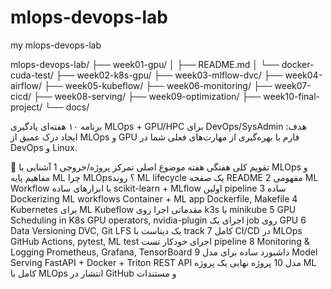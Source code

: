 # mlops-devops-lab
my mlops-devops-lab

mlops-devops-lab/
├── week01-gpu/
│   ├── README.md
│   └── docker-cuda-test/
├── week02-k8s-gpu/
├── week03-mlflow-dvc/
├── week04-airflow/
├── week05-kubeflow/
├── week06-monitoring/
├── week07-cicd/
├── week08-serving/
├── week09-optimization/
├── week10-final-project/
└── docs/






برنامه ۱۰ هفته‌ای یادگیری MLOps + GPU/HPC برای DevOps/SysAdmin
هدف: ایجاد درک عمیق از MLOps و GPU فارم با بهره‌گیری از مهارت‌های فعلی شما در DevOps و Linux.

📆 تقویم کلی هفتگی
هفته	موضوع اصلی	تمرکز	پروژه/خروجی
1	آشنایی با MLOps و مفاهیم پایه ML	چرا MLOps؟ روند ML lifecycle	یک صفحه README مفهومی
2	ML Workflow با ابزارهای ساده	scikit-learn + MLflow	اولین pipeline ساده
3	Dockerizing ML workflows	Container + ML app	Dockerfile, Makefile
4	Kubernetes برای ML	Kubeflow مقدماتی	اجرا روی k3s یا minikube
5	GPU Scheduling in K8s	GPU operators, nvidia-plugin	اجرای یک job روی GPU
6	Data Versioning	DVC, Git LFS	یک دیتاست با track کامل
7	CI/CD در MLOps	GitHub Actions, pytest, ML test	اجرای خودکار تست pipeline
8	Monitoring & Logging	Prometheus, Grafana, TensorBoard	داشبورد ساده برای مدل
9	Model Serving	FastAPI + Docker + Triton	REST API مدل
10	پروژه نهایی	یک پروژه ML کامل با MLOps	انتشار در GitHub و مستندات









